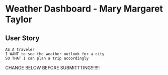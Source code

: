 # Weather Dashboard - Mary Margaret Taylor

## User Story

```
AS A traveler
I WANT to see the weather outlook for a city
SO THAT I can plan a trip accordingly
```

CHANGE BELOW BEFORE SUBMITTTING!!!!!!!

<!-- ### Screenshot
![deployment](./Assets/Screen%20Shot%202022-07-10%20at%203.03.46%20PM.png)

#### Deployment Link
[Mary Margaret Taylor](https://mmtaylor7.github.io/Work-Day-Scheduler/)

##### GitHub Repository Link

[Mary Margaret Taylor Repository](https://github.com/mmtaylor7/Work-Day-Scheduler)

###### Contributors

Code refactored by Mary Margaret Taylor for Georgia Tech Coding Bootcamp 2022 -->
